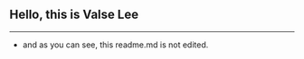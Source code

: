 ## Hello, this is Valse Lee
---
- and as you can see, this readme.md is not edited.

<!---
ValseLee/ValseLee is a ✨ special ✨ repository because its `README.md` (this file) appears on your GitHub profile.
You can click the Preview link to take a look at your changes.
--->
